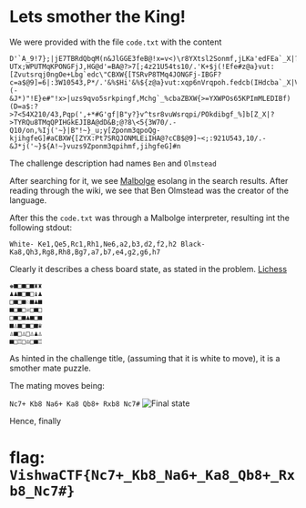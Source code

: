 # Lets smother the King!

We were provided with the file `code.txt` with the content

```
D'`A_9!7};|jE7TBRdQbqM(n&JlGGE3feB@!x=v<)\r8YXtsl2Sonmf,jLKa'edFEa`_X|?UTx;WPUTMqKPONGFjJ,HG@d'=BA@?>7[;4z21U54ts10/.'K+$j(!Efe#z@a}vut:[Zvutsrqj0ngOe+Lbg`edc\"CBXW{[TSRvP8TMq4JONGFj-IBGF?c=a$@9]=6|:3W10543,P*/.'&%$Hi'&%${z@a}vut:xqp6nVrqpoh.fedcb(IHdcba`_X|V[ZYXWPOsMLKJINGkKJI+G@dDCBA#"8=6Z4z21U5ut,P0)(-&J*)"!E}e#"!x>|uzs9qvo5srkpingf,Mchg`_%cbaZBXW{>=YXWPOs65KPImMLEDIBf)(D=a$:?>7<54X210/43,Pqp(',+*#G'gf|B"y?}v^tsr8vuWsrqpi/POkdibgf_%]b[Z_X|?>TYRQu8TMqQPIHGkEJIBA@dD&B;@?8\<5{3W70/.-Q10/on,%Ij('~}|B"!~}_u;y[Zponm3qpoQg-kjihgfeG]#aCBXW{[ZYX:Pt7SRQJONMLEiIHA@?cCB$@9]~<;:921U543,10/.-&J*j('~}${A!~}vuzs9Zponm3qpihmf,jihgfeG]#n
```

The challenge description had names `Ben` and `Olmstead`

After searching for it, we see [Malbolge](https://en.wikipedia.org/wiki/Malbolge) esolang in the search results. After reading through the wiki, we see that Ben Olmstead was the creator of the language. 

After this the `code.txt`  was through a Malbolge interpreter, resulting int the following stdout:

```
White- Ke1,Qe5,Rc1,Rh1,Ne6,a2,b3,d2,f2,h2 Black- Ka8,Qh3,Rg8,Rh8,Bg7,a7,b7,e4,g2,g6,h7
```

Clearly it describes a chess board state, as stated in the problem.
[Lichess](https://lichess.org/study/46XyUJ6q/mCY1IPCZ) 

```
♚■□■□■♜♜
♟♟■□■□♝♟
□■□■♘■♟■
■□■□♕□■□
□■□■♟■□■
■♙■□■□■♛
♙■□♙□♙♟♙
■□♖□♔□■♖
```

As hinted in the challenge title, (assuming that it is white to move), it is a smother mate puzzle.

The mating moves being:

```Nc7+ Kb8 Na6+ Ka8 Qb8+ Rxb8 Nc7#```
![Final state](./files/crypto_smothermate.png) 

Hence, finally 
# flag: `VishwaCTF{Nc7+_Kb8_Na6+_Ka8_Qb8+_Rxb8_Nc7#}`

